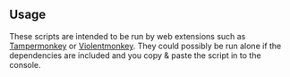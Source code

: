 ## Usage
These scripts are intended to be run by web extensions such as [Tampermonkey](https://chrome.google.com/webstore/detail/tampermonkey/dhdgffkkebhmkfjojejmpbldmpobfkfo?hl=en) or [Violentmonkey](https://chrome.google.com/webstore/detail/violentmonkey/jinjaccalgkegednnccohejagnlnfdag?hl=en). They could possibly be run alone if the dependencies are included and you copy & paste the script in to the console.
